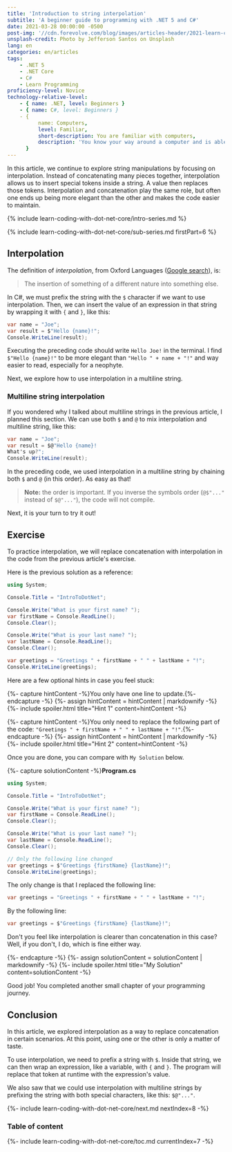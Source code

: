 ```yaml
---
title: 'Introduction to string interpolation'
subtitle: 'A beginner guide to programming with .NET 5 and C#'
date: 2021-03-28 00:00:00 -0500
post-img: '//cdn.forevolve.com/blog/images/articles-header/2021-learn-coding-with-dot-net-core.png'
unsplash-credit: Photo by Jefferson Santos on Unsplash
lang: en
categories: en/articles
tags:
    - .NET 5
    - .NET Core
    - C#
    - Learn Programming
proficiency-level: Novice
technology-relative-level:
    - { name: .NET, level: Beginners }
    - { name: C#, level: Beginners }
    - {
          name: Computers,
          level: Familiar,
          short-description: You are familiar with computers,
          description: 'You know your way around a computer and is able to install a software, configure your OS, open a terminal, and perform other similar simple tasks.',
      }
---
```


In this article, we continue to explore string manipulations by focusing on interpolation.
Instead of concatenating many pieces together, interpolation allows us to insert special tokens inside a string.
A value then replaces those tokens.
Interpolation and concatenation play the same role, but often one ends up being more elegant than the other and makes the code easier to maintain.

{% include learn-coding-with-dot-net-core/intro-series.md %}

{% include learn-coding-with-dot-net-core/sub-series.md firstPart=6 %}<!--more-->

## Interpolation

The definition of _interpolation_, from Oxford Languages ([Google search](https://www.google.com/search?q=interpolation&oq=interpolation)), is:

> The insertion of something of a different nature into something else.

In C#, we must prefix the string with the `$` character if we want to use interpolation.
Then, we can insert the value of an expression in that string by wrapping it with `{` and `}`, like this:

```csharp
var name = "Joe";
var result = $"Hello {name}!";
Console.WriteLine(result);
```

Executing the preceding code should write `Hello Joe!` in the terminal.
I find `$"Hello {name}!"` to be more elegant than `"Hello " + name + "!"` and way easier to read, especially for a neophyte.

Next, we explore how to use interpolation in a multiline string.

### Multiline string interpolation

If you wondered why I talked about multiline strings in the previous article, I planned this section.
We can use both `$` and `@` to mix interpolation and multiline string, like this:

```csharp
var name = "Joe";
var result = $@"Hello {name}!
What's up?";
Console.WriteLine(result);
```

In the preceding code, we used interpolation in a multiline string by chaining both `$` and `@` (in this order).
As easy as that!

> **Note:** the order is important. If you inverse the symbols order (`@$"..."` instead of `$@"..."`), the code will not compile.

Next, it is your turn to try it out!

## Exercise

To practice interpolation, we will replace concatenation with interpolation in the code from the previous article's exercise.

Here is the previous solution as a reference:

```csharp
using System;

Console.Title = "IntroToDotNet";

Console.Write("What is your first name? ");
var firstName = Console.ReadLine();
Console.Clear();

Console.Write("What is your last name? ");
var lastName = Console.ReadLine();
Console.Clear();

var greetings = "Greetings " + firstName + " " + lastName + "!";
Console.WriteLine(greetings);
```

Here are a few optional hints in case you feel stuck:

{%- capture hintContent -%}You only have one line to update.{%- endcapture -%}
{%- assign hintContent = hintContent | markdownify -%}
{%- include spoiler.html title="Hint 1" content=hintContent -%}

{%- capture hintContent -%}You only need to replace the following part of the code: `"Greetings " + firstName + " " + lastName + "!"`.{%- endcapture -%}
{%- assign hintContent = hintContent | markdownify -%}
{%- include spoiler.html title="Hint 2" content=hintContent -%}

Once you are done, you can compare with `My Solution` below.

{%- capture solutionContent -%}**Program.cs**

```csharp
using System;

Console.Title = "IntroToDotNet";

Console.Write("What is your first name? ");
var firstName = Console.ReadLine();
Console.Clear();

Console.Write("What is your last name? ");
var lastName = Console.ReadLine();
Console.Clear();

// Only the following line changed
var greetings = $"Greetings {firstName} {lastName}!";
Console.WriteLine(greetings);
```

The only change is that I replaced the following line:

```csharp
var greetings = "Greetings " + firstName + " " + lastName + "!";
```

By the following line:

```csharp
var greetings = $"Greetings {firstName} {lastName}!";
```

Don't you feel like interpolation is clearer than concatenation in this case?
Well, if you don't, I do, which is fine either way.

{%- endcapture -%}
{%- assign solutionContent = solutionContent | markdownify -%}
{%- include spoiler.html title="My Solution" content=solutionContent -%}

Good job! You completed another small chapter of your programming journey.

## Conclusion

In this article, we explored interpolation as a way to replace concatenation in certain scenarios.
At this point, using one or the other is only a matter of taste.

To use interpolation, we need to prefix a string with `$`.
Inside that string, we can then wrap an expression, like a variable, with `{` and `}`.
The program will replace that token at runtime with the expression's value.

We also saw that we could use interpolation with multiline strings by prefixing the string with both special characters, like this: `$@"..."`.

{%- include learn-coding-with-dot-net-core/next.md nextIndex=8 -%}

### Table of content

{%- include learn-coding-with-dot-net-core/toc.md currentIndex=7 -%}
